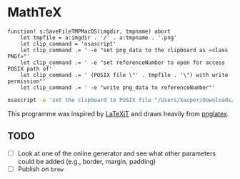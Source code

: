 # MathTeX #

```vimscript
function! s:SaveFileTMPMacOS(imgdir, tmpname) abort
    let tmpfile = a:imgdir . '/' . a:tmpname . '.png'
    let clip_command = 'osascript'
    let clip_command .= ' -e "set png_data to the clipboard as «class PNGf»"'
    let clip_command .= ' -e "set referenceNumber to open for access POSIX path of'
    let clip_command .= ' (POSIX file \"' . tmpfile . '\") with write permission"'
    let clip_command .= ' -e "write png_data to referenceNumber"'
```

```bash
osascript -e 'set the clipboard to POSIX file "/Users/kacper/Downloads/xxx.png"
```

This programme was inspired by [LaTeXiT][latexit] and
draws heavily from [pnglatex][pnglatex].

## TODO ##

- [ ] Look at one of the online generator and see what other parameters
      could be added (e.g., border, margin, padding)
- [ ] Publish on `brew`

[latexit]: https://www.chachatelier.fr/latexit/
[pnglatex]: https://github.com/mneri/pnglatex
